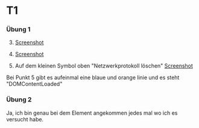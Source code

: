 # T1
### Übung 1

3. [Screenshot](Uebungen\Screenshots\before.png?raw=true)

5. [Screenshot](Uebungen\Screenshots\after.png?raw=true)
6. Auf dem kleinen Symbol oben "Netzwerkprotokoll löschen"
[Screenshot](Uebungen\Screenshots\symbol.png?raw=true)

Bei Punkt 5 gibt es aufeinmal eine blaue und orange linie und es steht "DOMContentLoaded"

### Übung 2

Ja, ich bin genau bei dem Element angekommen jedes mal wo ich es versucht habe.
